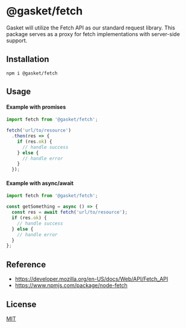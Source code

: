 # @gasket/fetch

Gasket will utilize the Fetch API as our standard request library. This package
serves as a proxy for fetch implementations with server-side support.

## Installation

```
npm i @gasket/fetch
```

## Usage

#### Example with promises

```js
import fetch from '@gasket/fetch';

fetch('url/to/resource')
  .then(res => {
    if (res.ok) {
      // handle success
    } else {
      // handle error
    }
  });
```

#### Example with async/await

```js
import fetch from '@gasket/fetch';

const getSomething = async () => {
  const res = await fetch('url/to/resource');
  if (res.ok) {
    // handle success
  } else {
    // handle error
  }
};
```

## Reference

- https://developer.mozilla.org/en-US/docs/Web/API/Fetch_API
- https://www.npmjs.com/package/node-fetch

## License

[MIT](./LICENSE.md)
